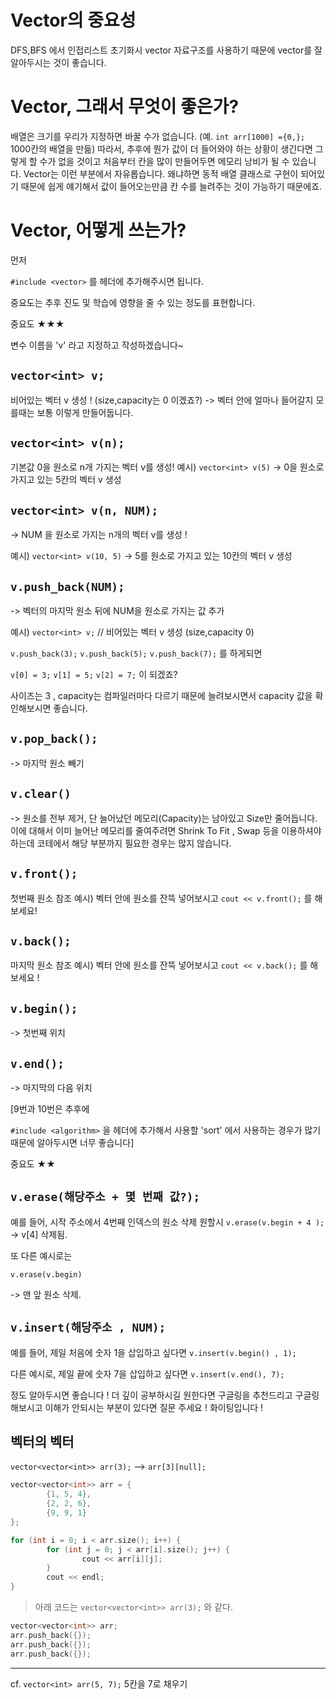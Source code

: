 # Vector의 중요성
DFS,BFS 에서 인접리스트 초기화시
vector 자료구조를 사용하기 때문에 
vector를 잘 알아두시는 것이 좋습니다.

# Vector, 그래서 무엇이 좋은가?
배열은 크기를 우리가 지정하면 바꿀 수가 없습니다.
(예. `int arr[1000] ={0,};` 1000칸의 배열을 만듦)
따라서, 추후에 뭔가 값이 더 들어와야 하는 상황이 생긴다면
그렇게 할 수가 없을 것이고
처음부터 칸을 많이 만들어두면 메모리 낭비가 될 수 있습니다.
Vector는 이런 부분에서 자유롭습니다.
왜냐하면 동적 배열 클래스로 구현이 되어있기 때문에
쉽게 얘기해서 값이 들어오는만큼 칸 수를 늘려주는 것이 가능하기 때문에죠.

# Vector, 어떻게 쓰는가?
먼저

`#include <vector>` 를 헤더에 추가해주시면 됩니다.

중요도는 추후 진도 및 학습에 영향을 줄 수 있는 정도를 표현합니다.

중요도 ★★★

변수 이름을 'v' 라고 지정하고 작성하겠습니다~

## `vector<int> v;`
비어있는 벡터 v 생성 ! (size,capacity는 0 이겠죠?)
-> 벡터 안에 얼마나 들어갈지 모를때는 보통 이렇게 만들어둡니다.

## `vector<int> v(n);`
기본값 0을 원소로 n개 가지는 벡터 v를 생성!
예시) `vector<int> v(5)` -> 0을 원소로 가지고 있는 5칸의 벡터 v 생성

## `vector<int> v(n, NUM);`
-> NUM 을 원소로 가지는 n개의 벡터 v를 생성 !

예시) `vector<int> v(10, 5)` -> 5를 원소로 가지고 있는 10칸의 벡터 v 생성

## `v.push_back(NUM);`
-> 벡터의 마지막 원소 뒤에 NUM을 원소로 가지는 값 추가

예시) 
`vector<int> v;` // 비어있는 벡터 v 생성 (size,capacity 0)

`v.push_back(3);`
`v.push_back(5);`
`v.push_back(7);`
를 하게되면

`v[0] = 3;`
`v[1] = 5;`
`v[2] = 7;`
이 되겠죠?

사이즈는 3 , capacity는 컴파일러마다 다르기 때문에
늘려보시면서 capacity 값을 확인해보시면 좋습니다.

## `v.pop_back();`
-> 마지막 원소 빼기

## `v.clear()`
-> 원소를 전부 제거, 단 늘어났던 메모리(Capacity)는 남아있고
Size만 줄어듭니다. 이에 대해서 이미 늘어난 메모리를 줄여주려면
Shrink To Fit , Swap 등을 이용하셔야 하는데
코테에서 해당 부분까지 필요한 경우는 많지 않습니다.

## `v.front();`
첫번째 원소 참조
예시) 벡터 안에 원소를 잔뜩 넣어보시고
       `cout << v.front();` 를 해보세요!

## `v.back();`
마지막 원소 참조
예시) 벡터 안에 원소를 잔뜩 넣어보시고
        `cout << v.back();` 를 해보세요 !

## `v.begin();`
-> 첫번째 위치

## `v.end();`
-> 마지막의 다음 위치

[9번과 10번은 추후에 

`#include <algorithm>` 을 헤더에 추가해서 사용할
'sort' 에서 사용하는 경우가 많기 때문에
알아두시면 너무 좋습니다]

중요도 ★★

## `v.erase(해당주소 + 몇 번째 값?);`
예를 들어, 시작 주소에서 4번째 인덱스의 원소 삭제 원할시
`v.erase(v.begin + 4 );` -> v[4] 삭제됨.

또 다른 예시로는

`v.erase(v.begin)`

-> 맨 앞 원소 삭제. 

## `v.insert(해당주소 , NUM);`
예를 들어, 제일 처음에 숫자 1을 삽입하고 싶다면
`v.insert(v.begin() , 1);`

다른 예시로, 제일 끝에 숫자 7을 삽입하고 싶다면
`v.insert(v.end(), 7);`

정도 알아두시면 좋습니다 !
더 깊이 공부하시길 원한다면 구글링을 추천드리고
구글링 해보시고
이해가 안되시는 부분이 있다면 질문 주세요 !
화이팅입니다 !

## 벡터의 벡터
`vector<vector<int>> arr(3);` --> `arr[3][null];`
```cpp
vector<vector<int>> arr = {
		{1, 5, 4},
		{2, 2, 6},
		{9, 9, 1}
};

for (int i = 0; i < arr.size(); i++) {
        for (int j = 0; j < arr[i].size(); j++) {
                cout << arr[i][j];
        }
        cout << endl;
}
```
> 아래 코드는 `vector<vector<int>> arr(3);` 와 같다.
```cpp
vector<vector<int>> arr;
arr.push_back({});
arr.push_back({});
arr.push_back({});
```
<hr>

cf. `vector<int> arr(5, 7);` 5칸을 7로 채우기
